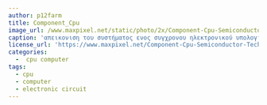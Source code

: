```yaml
---
author: p12farm
title: Component_Cpu  
image_url: /www.maxpixel.net/static/photo/2x/Component-Cpu-Semiconductor-Technology-Circuit-3126814.jpg
caption: 'απεικονιση του συστήματος ενος συγχρονου ηλεκτρονικού υπολογιστή'
license_url: 'https://www.maxpixel.net/Component-Cpu-Semiconductor-Technology-Circuit-3126814'
categories: 
  -  cpu computer
tags:
  - cpu
  - computer
  - electronic circuit
---
```


